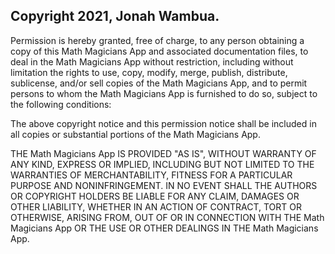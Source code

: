 ## Copyright 2021, Jonah Wambua.

Permission is hereby granted, free of charge, to any person obtaining a copy of this Math Magicians App and associated documentation files, to deal in the Math Magicians App without restriction, including without limitation the rights to use, copy, modify, merge, publish, distribute, sublicense, and/or sell copies of the Math Magicians App, and to permit persons to whom the Math Magicians App is furnished to do so, subject to the following conditions:

The above copyright notice and this permission notice shall be included in all copies or substantial portions of the Math Magicians App.

THE Math Magicians App IS PROVIDED "AS IS", WITHOUT WARRANTY OF ANY KIND, EXPRESS OR IMPLIED, INCLUDING BUT NOT LIMITED TO THE WARRANTIES OF MERCHANTABILITY, FITNESS FOR A PARTICULAR PURPOSE AND NONINFRINGEMENT. IN NO EVENT SHALL THE AUTHORS OR COPYRIGHT HOLDERS BE LIABLE FOR ANY CLAIM, DAMAGES OR OTHER LIABILITY, WHETHER IN AN ACTION OF CONTRACT, TORT OR OTHERWISE, ARISING FROM, OUT OF OR IN CONNECTION WITH THE Math Magicians App OR THE USE OR OTHER DEALINGS IN THE Math Magicians App.

